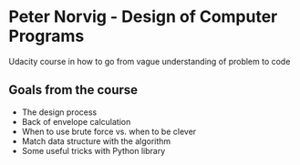 # Peter Norvig - Design of Computer Programs 

Udacity course in how to go from vague understanding of problem to code

## Goals from the course

 - The design process
 - Back of envelope calculation
 - When to use brute force vs. when to be clever
 - Match data structure with the algorithm
 - Some useful tricks with Python library